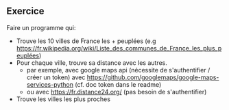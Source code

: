 ## Exercice

Faire un programme qui:

- Trouve les 10 villes de France les + peuplées (e.g https://fr.wikipedia.org/wiki/Liste_des_communes_de_France_les_plus_peuplées)
- Pour chaque ville, trouve sa distance avec les autres.
    - par exemple, avec google maps api (nécessite de s'authentifier / créer un token) avec https://github.com/googlemaps/google-maps-services-python (cf. doc token dans le readme)
    - ou avec https://fr.distance24.org/ (pas besoin de s'authentifier)
- Trouve les villes les plus proches
